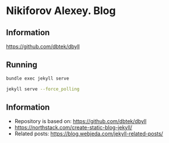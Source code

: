 # Nikiforov Alexey. Blog

## Information

<https://github.com/dbtek/dbyll>

## Running

``` bash
bundle exec jekyll serve
```

``` bash
jekyll serve --force_polling
```

## Information

* Repository is based on: <https://github.com/dbtek/dbyll>
* <https://northstack.com/create-static-blog-jekyll/>
* Related posts: https://blog.webjeda.com/jekyll-related-posts/
